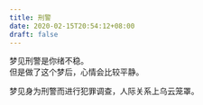 ```yaml
---
title: 刑警
date: 2020-02-15T20:54:12+08:00
draft: false
---
```


梦见刑警是你绪不稳。<br>
但是做了这个梦后，心情会比较平静。<br>

梦见身为刑警而进行犯罪调查，人际关系上乌云笼罩。<br>
